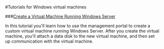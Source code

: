 <properties linkid="manage-windows-tutorials" urlDisplayName="Tutorials" pageTitle="Windows virtual machine tutorials - Windows Azure" metaKeywords="Windows virtual machine tutorials Windows Azure, Windows virtual machine tutorials Azure, Azure Windows virtual machine tutorials, Azure Windows virtual machine, Azure Windows vm" metaDescription="Find tutorials about using Windows virtual machines with Windows Azure." metaCanonical="" disqusComments="0" umbracoNaviHide="0" />

<div chunk="../chunks/windows-left-nav.md" />

#Tutorials for Windows virtual machines



###[Create a Virtual Machine Running Windows Server](/en-us/manage/windows/tutorials/virtual-machine-from-gallery/)

In this tutorial you'll learn how to use the management portal to create a custom virtual machine running Windows Server. After you create the virtual machine, you'll attach a data disk to the new virtual machine, and then set up communication with the virtual machine. 

